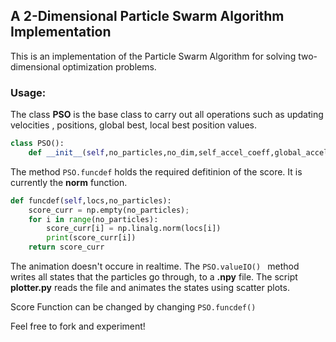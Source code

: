 <h2> A 2-Dimensional Particle Swarm Algorithm Implementation </h2>

This is an implementation of the Particle Swarm Algorithm for solving two-dimensional optimization problems.


<h3> Usage: </h3>

The class **PSO** is the base class to carry out all operations such as updating velocities , positions, global best, local best position values.

```python
class PSO():
    def __init__(self,no_particles,no_dim,self_accel_coeff,global_accel_coeff,dt):
```

The method ```PSO.funcdef``` holds the required defitinion of the score. It is currently the __norm__ function.

```python
def funcdef(self,locs,no_particles):
    score_curr = np.empty(no_particles);
    for i in range(no_particles):
        score_curr[i] = np.linalg.norm(locs[i])
        print(score_curr[i])
    return score_curr
```

The animation doesn't occure in realtime. The ```PSO.valueIO() ``` method writes all states that the particles go through, to a __.npy__ file. The script __plotter.py__ reads the file and animates the states using scatter plots.


Score Function can be changed by changing ```PSO.funcdef() ```


Feel free to fork and experiment!




